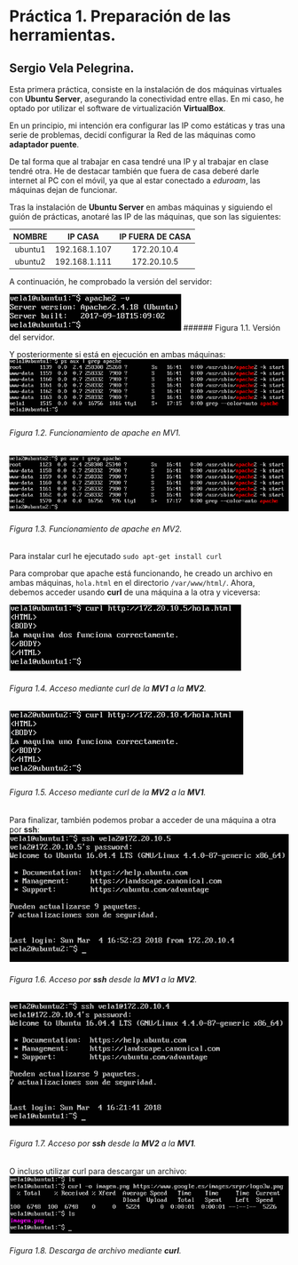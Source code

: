 # Práctica 1. Preparación de las herramientas.
## Sergio Vela Pelegrina.
Esta primera práctica, consiste en la instalación de dos máquinas virtuales con **Ubuntu Server**, asegurando la conectividad entre ellas.
En mi caso, he optado por utilizar el software de virtualización **VirtualBox**.

En un principio, mi intención era configurar las IP como estáticas y tras una serie de problemas, decidí configurar la Red de las máquinas como **adaptador puente**.

De tal forma que al trabajar en casa tendré una IP y al trabajar en clase tendré otra.
He de destacar también que fuera de casa deberé darle internet al PC con el móvil, ya que al estar conectado a *eduroam*, las máquinas dejan de funcionar.

Tras la instalación de **Ubuntu Server** en ambas máquinas y siguiendo el guión de prácticas, anotaré las IP de las máquinas, que son las siguientes:

| NOMBRE |   IP CASA   | IP FUERA DE CASA |
|:------:|:-----------:|:----------------:|
|ubuntu1 |192.168.1.107|172.20.10.4       |
|ubuntu2 |192.168.1.111|172.20.10.5       |

A continuación, he comprobado la versión del servidor:

![version_servidor](https://github.com/sergiovp/SWAP/blob/master/Pr%C3%A1cticas/Pr%C3%A1ctica%201/version_servidor.png) ###### Figura 1.1. Versión del servidor.

Y posteriormente si está en ejecución en ambas máquinas:
![ejecucion_apache_m1](https://github.com/sergiovp/SWAP/blob/master/Pr%C3%A1cticas/Pr%C3%A1ctica%201/apache_ejecicion_m1.png)
###### Figura 1.2. Funcionamiento de apache en MV1.

![ejecucion_apache_m2](https://github.com/sergiovp/SWAP/blob/master/Pr%C3%A1cticas/Pr%C3%A1ctica%201/apache_ejecucion_m2.png)
###### Figura 1.3. Funcionamiento de apache en MV2.

Para instalar curl he ejecutado
`sudo apt-get install curl`

Para comprobar que apache está funcionando, he creado un archivo en ambas máquinas, `hola.html` en el directorio `/var/www/html/`.
Ahora, debemos acceder usando **curl** de una máquina a la otra y viceversa:

![curl_m1](https://github.com/sergiovp/SWAP/blob/master/Pr%C3%A1cticas/Pr%C3%A1ctica%201/curl_m1.png)
###### Figura 1.4. Acceso mediante curl de la **MV1** a la **MV2**.

![curl_m2](https://github.com/sergiovp/SWAP/blob/master/Pr%C3%A1cticas/Pr%C3%A1ctica%201/curl_m2.png)
###### Figura 1.5. Acceso mediante curl de la **MV2** a la **MV1**.

Para finalizar, también podemos probar a acceder de una máquina a otra por **ssh**:
![ssh_m1](https://github.com/sergiovp/SWAP/blob/master/Pr%C3%A1cticas/Pr%C3%A1ctica%201/ssh_m1.png)
###### Figura 1.6. Acceso por **ssh** desde la **MV1** a la **MV2**.

![ssh_m2](https://github.com/sergiovp/SWAP/blob/master/Pr%C3%A1cticas/Pr%C3%A1ctica%201/ssh_m2.png)
###### Figura 1.7. Acceso por **ssh** desde la **MV2** a la **MV1**.


O incluso utilizar curl para descargar un archivo:
![curl_descarga](https://github.com/sergiovp/SWAP/blob/master/Pr%C3%A1cticas/Pr%C3%A1ctica%201/curl_imagen.png)
###### Figura 1.8. Descarga de archivo mediante **curl**.

